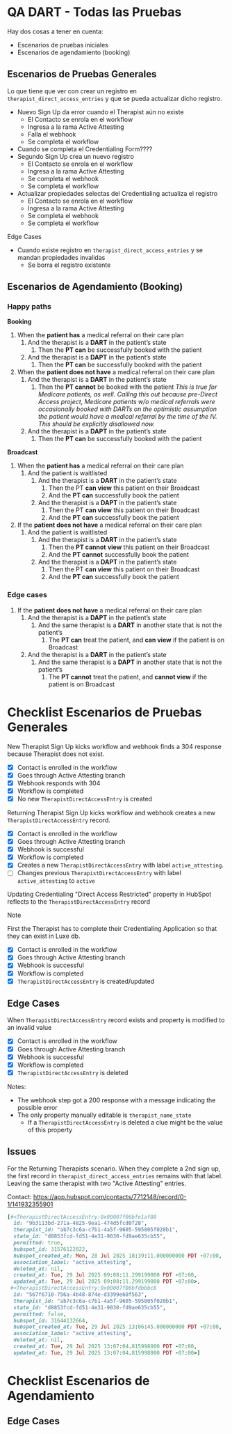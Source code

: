 # QA DART - Todas las Pruebas

Hay dos cosas a tener en cuenta:

- Escenarios de pruebas iniciales
- Escenarios de agendamiento (booking)

## Escenarios de Pruebas Generales

Lo que tiene que ver con crear un registro en `therapist_direct_access_entries` y que se pueda actualizar dicho registro.

- Nuevo Sign Up da error cuando el Therapist aún no existe
	- El Contacto se enrola en el workflow
	- Ingresa a la rama Active Attesting
	- Falla el webhook
	- Se completa el workflow
- Cuando se completa el Credentialing Form????
- Segundo Sign Up crea un nuevo registro
	- El Contacto se enrola en el workflow
	- Ingresa a la rama Active Attesting
	- Se completa el webhook
	- Se completa el workflow
- Actualizar propiedades selectas del Credentialing actualiza el registro
	- El Contacto se enrola en el workflow
	- Ingresa a la rama Active Attesting
	- Se completa el webhook
	- Se completa el workflow

Edge Cases

- Cuando existe registro en `therapist_direct_access_entries` y se mandan propiedades invalidas
	- Se borra el registro existente


## Escenarios de Agendamiento (Booking)

### Happy paths

**Booking**

1. When the **patient has** a medical referral on their care plan
    1. And the therapist is a **DART** in the patient’s state
        1. Then the **PT can** be successfully booked with the patient
    2. And the therapist is a **DAPT** in the patient’s state
        1. Then the **PT can** be successfully booked with the patient
2. When the **patient does not have** a medical referral on their care plan
    1. And the therapist is a **DART** in the patient’s state
        1. Then the **PT cannot** be booked with the patient _This is true for Medicare patients, as well. Calling this out because pre-Direct Access project, Medicare patients w/o medical referrals were occasionally booked with DARTs on the optimistic assumption the patient would have a medical referral by the time of the IV. This should be explicitly disallowed now._
    2. And the therapist is a **DAPT** in the patient’s state
        1. Then the **PT can** be successfully booked with the patient

**Broadcast**

1. When the **patient has** a medical referral on their care plan
    1. And the patient is waitlisted
        1. And the therapist is a **DART** in the patient’s state
            1. Then the PT **can view** this patient on their Broadcast
            2. And the **PT can** successfully book the patient
        2. And the therapist is a **DAPT** in the patient’s state
            1. Then the PT **can view** this patient on their Broadcast
            2. And the **PT can** successfully book the patient
2. If the **patient does not have** a medical referral on their care plan
    1. And the patient is waitlisted
        1. And the therapist is a **DART** in the patient’s state
            1. Then the **PT cannot** **view** this patient on their Broadcast
            2. And the **PT cannot** successfully book the patient
        2. And the therapist is a **DAPT** in the patient’s state
            1. Then the PT **can view** this patient on their Broadcast
            2. And the **PT can** successfully book the patient

### Edge cases

1. If the **patient does not have** a medical referral on their care plan
    1. And the therapist is a **DAPT** in the patient’s state
        1. And the same therapist is a **DART** in another state that is not the patient’s
            1. The **PT can** treat the patient, and **can view** if the patient is on Broadcast
    2. And the therapist is a **DART** in the patient’s state
        1. And the same therapist is a **DAPT** in another state that is not the patient’s
            1. The **PT cannot** treat the patient, and **cannot view** if the patient is on Broadcast



# Checklist Escenarios de Pruebas Generales

New Therapist Sign Up kicks workflow and webhook finds a 304 response because Therapist does not exist.
- [x] Contact is enrolled in the workflow
- [x] Goes through Active Attesting branch
- [x] Webhook responds with 304
- [x] Workflow is completed
- [x] No new `TherapistDirectAccessEntry` is created

Returning Therapist Sign Up kicks workflow and webhook creates a new `TherapistDirectAccessEntry` record.
- [x] Contact is enrolled in the workflow
- [x] Goes through Active Attesting branch
- [x] Webhook is successful
- [x] Workflow is completed
- [x] Creates a new `TherapistDirectAccessEntry` with label `active_attesting`.
- [ ] Changes previous `TherapistDirectAccessEntry` with label `active_attesting` to `active`

Updating Credentialing "Direct Access Restricted" property in HubSpot reflects to the `TherapistDirectAccessEntry` record

> [!Note]
> First the Therapist has to complete their Credentialing Application so that they can exist in Luxe db.

- [x] Contact is enrolled in the workflow
- [x] Goes through Active Attesting branch
- [x] Webhook is successful
- [x] Workflow is completed
- [x] `TherapistDirectAccessEntry` is created/updated

## Edge Cases

When `TherapistDirectAccessEntry` record exists and property is modified to an invalid value
- [x] Contact is enrolled in the workflow
- [x] Goes through Active Attesting branch
- [x] Webhook is successful
- [x] Workflow is completed
- [x] `TherapistDirectAccessEntry` is deleted

Notes:
- The webhook step got a 200 response with a message indicating the possible error
- The only property manually editable is `therapist_name_state`
	- If a `TherapistDirectAccessEntry` is deleted a clue might be the value of this property


## Issues

For the Returning Therapists scenario. When they complete a 2nd sign up, the first record in `therapist_direct_access_entries` remains with that label. Leaving the same therapist with two "Active Attesting" entries.

Contact: https://app.hubspot.com/contacts/7712148/record/0-1/141932355901

```ruby
[#<TherapistDirectAccessEntry:0x00007f06bfe1af88
  id: "9b3113bd-271a-4825-9ea1-474d5fcd0f28",
  therapist_id: "ab7c3c6a-c7b1-4a5f-9605-595805f020b1",
  state_id: "d8853fcd-fd51-4e31-9030-fd9ae635cb55",
  permitted: true,
  hubspot_id: 31576122022,
  hubspot_created_at: Mon, 28 Jul 2025 18:39:11.000000000 PDT -07:00,
  association_label: "active_attesting",
  deleted_at: nil,
  created_at: Tue, 29 Jul 2025 09:08:11.299199000 PDT -07:00,
  updated_at: Tue, 29 Jul 2025 09:08:11.299199000 PDT -07:00>,
 #<TherapistDirectAccessEntry:0x00007f06bfdbbbc8
  id: "567f6710-756a-4b48-874e-d3399e60f563",
  therapist_id: "ab7c3c6a-c7b1-4a5f-9605-595805f020b1",
  state_id: "d8853fcd-fd51-4e31-9030-fd9ae635cb55",
  permitted: false,
  hubspot_id: 31644132664,
  hubspot_created_at: Tue, 29 Jul 2025 13:06:45.000000000 PDT -07:00,
  association_label: "active_attesting",
  deleted_at: nil,
  created_at: Tue, 29 Jul 2025 13:07:04.815998000 PDT -07:00,
  updated_at: Tue, 29 Jul 2025 13:07:04.815998000 PDT -07:00>]
```


# Checklist Escenarios de Agendamiento



## Edge Cases